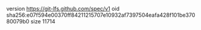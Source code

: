 version https://git-lfs.github.com/spec/v1
oid sha256:e07f594e00370ff84211215707e10932af7397504eafa428f101be37080079b0
size 11714
